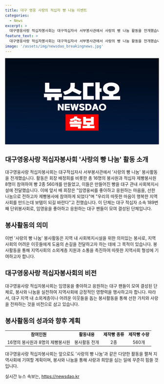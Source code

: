 ```yaml
---
title: 대구 영웅 사랑의 적십자 빵 나눔 이벤트
categories:
  - News
excerpt: >
  대구영웅사랑 적십자봉사회는 대구적십자사 서부봉사관에서 사랑의 빵 나눔 활동을 전개했습니다. 회장 배정희를 비롯한 봉사원과 제빵봉사원이 참여하여 빵 2종 560개를 제작하고 대구 지역의 사회복지시설에 전달했습니다. 배 회장은 임영웅씨를 응원하는 마음으로 이 봉사활동에 참여했다고 밝혔습니다. 대구영웅사랑 적십자봉사회는 임영웅을 좋아하는 대구 팬들이 모여 결성된 단위봉사회로, 봉사와 나눔을 실천하여 지역사회에 긍정적인 영향을 끼치고 있습니다.
feature_text: >
  대구영웅사랑 적십자봉사회는 대구적십자사 서부봉사관에서 사랑의 빵 나눔 활동을 전개했습니다. 회장 배정희를 비롯한 봉사원과 제빵봉사원이 참여하여 빵 2종 560개를 제작하고 대구 지역의 사회복지시설에 전달했습니다. 배 회장은 임영웅씨를 응원하는 마음으로 이 봉사활동에 참여했다고 밝혔습니다. 대구영웅사랑 적십자봉사회는 임영웅을 좋아하는 대구 팬들이 모여 결성된 단위봉사회로, 봉사와 나눔을 실천하여 지역사회에 긍정적인 영향을 끼치고 있습니다.
image: '/assets/img/newsdao_breakingnews.jpg'
---
```


<p><img src="/assets/img/newsdao_breakingnews.jpg" alt="ontimetimes 속보" /></p>

<h2 data-ke-size="size26">대구영웅사랑 적십자봉사회 '사랑의 빵 나눔' 활동 소개</h2>

<p data-ke-size="size16">대구영웅사랑 적십자봉사회는 대구적십자사 서부봉사관에서 '사랑의 빵 나눔' 봉사활동을 전개했습니다. 활동은 회장 배정희를 비롯한 총 16명의 봉사원과 적십자 제빵봉사원 8명이 참여하여 빵 2종 560개를 만들었고, 이들은 만들어진 빵을 대구 관내 사회복지시설에 전달했습니다. 이에 앞서 배 회장은 "임영웅씨를 좋아하고 응원하는 마음을, 선한 나눔으로 전하고자 제빵봉사에 참여하게 되었다"며 "우리의 따뜻한 마음이 행복한 지역사회를 만드는데 보탬이 되길 바란다"고 전했습니다. 이 단체는 대구 적십자 소속 189번째 단위봉사회로, 임영웅을 좋아하고 응원하는 대구 팬들이 모여 결성된 단체입니다.</p>

<h2 data-ke-size="size26">봉사활동의 의미</h2>

<p data-ke-size="size16">이번 '사랑의 빵 나눔' 봉사활동은 지역 내 사회복지시설을 위한 의미있는 봉사로, 지역사회의 어려운 이웃들에게 도움의 손길을 전달하고자 하는 데에 그 목적이 있습니다. 봉사활동을 통해 지역사회의 소외계층 지원과 소통을 촉진하여 따뜻한 지역사회 형성에 기여하고자 합니다.</p>

<h2 data-ke-size="size26">대구영웅사랑 적십자봉사회의 비전</h2>

<p data-ke-size="size16">대구영웅사랑 적십자봉사회는 임영웅을 좋아하고 응원하는 대구 팬들이 모여 결성된 단체로, 봉사와 나눔을 실천하여 지역사회에 긍정적인 영향력을 행사하고자 합니다. 따라서, 대구 지역 내 소외계층이나 어려운 이웃들을 돕는 봉사활동을 통해 선한 가치와 사랑을 전파하는 것을 비전으로 삼고 있습니다.</p>

<h2 data-ke-size="size26">봉사활동의 성과와 향후 계획</h2>

<table>
    <tbody>
        <tr>
            <td style="text-align: center; height: 17px;"><b>참여인원</b></td>
            <td style="text-align: center; height: 17px;"><b>활동내용</b></td>
            <td style="text-align: center; height: 17px;"><b>제작빵 종류</b></td>
            <td style="text-align: center; height: 17px;"><b>제작빵 수량</b></td>
        </tr>
        <tr>
            <td style="text-align: center;">16명의 봉사원과 8명의 제빵봉사원</td>
            <td style="text-align: center;">봉사활동 전개</td>
            <td style="text-align: center;">2종</td>
            <td style="text-align: center;">560개</td>
        </tr>
    </tbody>
</table>

<p data-ke-size="size16">대구영웅사랑 적십자봉사회는 앞으로도 '사랑의 빵 나눔'과 같은 다양한 활동을 펼쳐 지역사회에 기여할 계획이며, 봉사와 나눔을 통해 사랑과 희망을 심는 일에 꾸준히 힘쓸 것입니다.</p>
실시간 뉴스 속보는, <a href="https://newsdao.kr" rel="dofollow">https://newsdao.kr</a>


